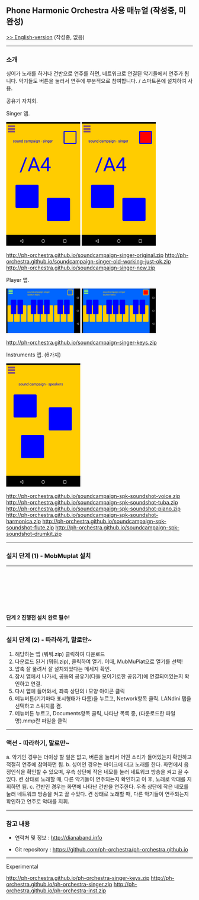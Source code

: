 ## Phone Harmonic Orchestra 사용 매뉴얼 (작성중, 미완성)

[>> English-version](index-eng.md) (작성중, 없음)

---

### 소개

싱어가 노래를 하거나 건반으로 연주를 하면, 네트워크로 연결된 악기들에서 연주가 됩니다. 악기들도 버튼을 눌러서 연주에 부분적으로 참여합니다. / 스마트폰에 설치하여 사용.

공유기 자치회.

Singer 앱.

<img src="singer1.png" width=200px />
<img src="singer2.png" width=200px />

<http://ph-orchestra.github.io/soundcampaign-singer-original.zip>
<http://ph-orchestra.github.io/soundcampaign-singer-old-working-just-ok.zip>
<http://ph-orchestra.github.io/soundcampaign-singer-new.zip>

Player 앱.

<img src="keys1.png" width=200px />
<img src="keys2.png" width=200px />

<http://ph-orchestra.github.io/soundcampaign-singer-keys.zip>

Instruments 앱. (6가지)

<img src="inst1.png" width=200px />

<http://ph-orchestra.github.io/soundcampaign-spk-soundshot-voice.zip>
<http://ph-orchestra.github.io/soundcampaign-spk-soundshot-tuba.zip>
<http://ph-orchestra.github.io/soundcampaign-spk-soundshot-piano.zip>
<http://ph-orchestra.github.io/soundcampaign-spk-soundshot-harmonica.zip>
<http://ph-orchestra.github.io/soundcampaign-spk-soundshot-flute.zip>
<http://ph-orchestra.github.io/soundcampaign-spk-soundshot-drumkit.zip>

---

### 설치 단계 (1) - MobMuplat 설치

---

<a href="https://geo.itunes.apple.com/us/app/mobmuplat/id597679399?mt=8" style="display:inline-block;overflow:hidden;background:url(http://linkmaker.itunes.apple.com/images/badges/en-us/badge_appstore-lrg.svg) no-repeat;width:165px;height:40px;"></a>

<a href="https://play.google.com/store/apps/details?id=com.iglesiaintermedia.mobmuplat&utm_source=global_co&utm_medium=prtnr&utm_content=Mar2515&utm_campaign=PartBadge&pcampaignid=MKT-Other-global-all-co-prtnr-py-PartBadge-Mar2515-1" style="display:inline-block;overflow:hidden;background:url(https://play.google.com/intl/en_us/badges/images/generic/en_badge_web_generic.png) no-repeat;background-size:155px;background-position:-10px -10px;width:165px;height:40px;"></a>

**단계 2 진행전 설치 완료 필수!**

---

### 설치 단계 (2) - 따라하기, 말로만~

1. 해당하는 앱 (뭐뭐.zip) 클릭하여 다운로드
2. 다운로드 된거 (뭐뭐.zip), 클릭하여 열기. 이때, MubMuPlat으로 열기를 선택!
3. 압축 잘 풀려서 잘 설치되었다는 메세지 확인.
4. 잠시 앱에서 나가서, 공동의 공유기(다들 모이기로한 공유기)에 연결되어있는지 확인하고 연결.
5. 다시 앱에 들어와서, 좌측 상단의 i 모양 아이콘 클릭
6. 메뉴버튼(기기마다 표시형태가 다름)을 누르고, Network항목 클릭. LANdini 탭을 선택하고 스위치를 켬.
7. 메뉴버튼 누르고, Documents항목 클릭, 나타난 목록 중, (다운로드한 파일명).mmp란 파일을 클릭

---

### 액션 - 따라하기, 말로만~

a. 악기인 경우는 더이상 할 일은 없고, 버튼을 눌러서 어떤 소리가 들어있는지 확인하고 적절히 연주에 참여하면 됨.
b. 싱어인 경우는 마이크에 대고 노래를 한다. 화면에서 음정인식을 확인할 수 있으며, 우측 상단에 작은 네모를 눌러 네트워크 방송을 켜고 끌 수있다. 켠 상태로 노래할 때, 다른 악기들이 연주되는지 확인하고 이 후, 노래로 악대를 지휘하면 됨.
c. 건반인 경우는 화면에 나타난 건반을 연주한다. 우측 상단에 작은 네모를 눌러 네트워크 방송을 켜고 끌 수있다. 켠 상태로 노래할 때, 다른 악기들이 연주되는지 확인하고 연주로 악대를 지휘.

---

### 참고 내용

- 연락처 및 정보 : <http://dianaband.info>

- Git repository : <https://github.com/ph-orchestra/ph-orchestra.github.io>

---

Experimental

<http://ph-orchestra.github.io/ph-orchestra-singer-keys.zip>
<http://ph-orchestra.github.io/ph-orchestra-singer.zip>
<http://ph-orchestra.github.io/ph-orchestra-inst.zip>
